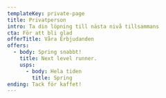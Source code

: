 ```yaml
---
templateKey: private-page
title: Privatperson
intro: Ta din löpning till nästa nivå tillsammans
cta: För att bli glad
offerTitle: Våra Erbjudanden
offers:
  - body: Spring snabbt!
    title: Next level runner.
    usps:
      - body: Hela tiden
        title: Spring
ending: Tack för kaffet!
---
```


